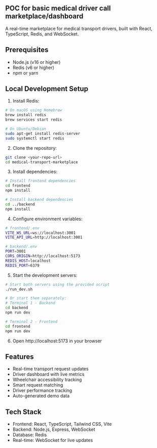 ## POC for basic medical driver call marketplace/dashboard

A real-time marketplace for medical transport drivers, built with React, TypeScript, Redis, and WebSocket.

## Prerequisites

- Node.js (v16 or higher)
- Redis (v6 or higher)
- npm or yarn

## Local Development Setup

1. Install Redis:
```bash
# On macOS using Homebrew
brew install redis
brew services start redis

# On Ubuntu/Debian
sudo apt-get install redis-server
sudo systemctl start redis
```

2. Clone the repository:
```bash
git clone <your-repo-url>
cd medical-transport-marketplace
```

3. Install dependencies:
```bash
# Install frontend dependencies
cd frontend
npm install

# Install backend dependencies
cd ../backend
npm install
```

4. Configure environment variables:
```bash
# frontend/.env
VITE_WS_URL=ws://localhost:3001
VITE_API_URL=http://localhost:3001

# backend/.env
PORT=3001
CORS_ORIGIN=http://localhost:5173
REDIS_HOST=localhost
REDIS_PORT=6379
```

5. Start the development servers:
```bash
# Start both servers using the provided script
./run_dev.sh

# Or start them separately:
# Terminal 1 - Backend
cd backend
npm run dev

# Terminal 2 - Frontend
cd frontend
npm run dev
```

6. Open http://localhost:5173 in your browser

## Features

- Real-time transport request updates
- Driver dashboard with live metrics
- Wheelchair accessibility tracking
- Smart request matching
- Driver performance tracking
- Auto-generated demo data

## Tech Stack

- Frontend: React, TypeScript, Tailwind CSS, Vite
- Backend: Node.js, Express, WebSocket
- Database: Redis
- Real-time: WebSocket for live updates